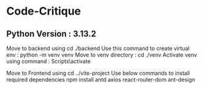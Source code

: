 # Code-Critique

## Python Version : 3.13.2

Move to backend using cd ./backend
Use this command to create virtual env : python -m venv venv
Move to venv directory : cd ./venv
Activate venv using command : Scripts\activate


Move to Frontend using cd ../vite-project
Use below commands to install required dependencies
npm install antd axios react-router-dom ant-design
